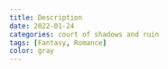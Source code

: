 ```yaml
---
title: Description
date: 2022-01-24
categories: court of shadows and ruin
tags: [Fantasy, Romance]
color: gray
---
```

